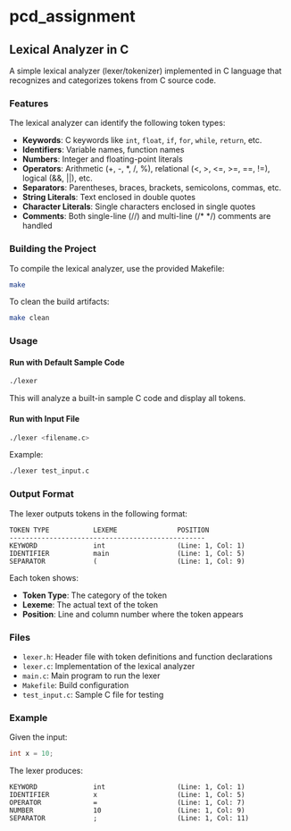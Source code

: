 # pcd_assignment
## Lexical Analyzer in C

A simple lexical analyzer (lexer/tokenizer) implemented in C language that recognizes and categorizes tokens from C source code.

### Features

The lexical analyzer can identify the following token types:
- **Keywords**: C keywords like `int`, `float`, `if`, `for`, `while`, `return`, etc.
- **Identifiers**: Variable names, function names
- **Numbers**: Integer and floating-point literals
- **Operators**: Arithmetic (+, -, *, /, %), relational (<, >, <=, >=, ==, !=), logical (&&, ||), etc.
- **Separators**: Parentheses, braces, brackets, semicolons, commas, etc.
- **String Literals**: Text enclosed in double quotes
- **Character Literals**: Single characters enclosed in single quotes
- **Comments**: Both single-line (//) and multi-line (/* */) comments are handled

### Building the Project

To compile the lexical analyzer, use the provided Makefile:

```bash
make
```

To clean the build artifacts:

```bash
make clean
```

### Usage

#### Run with Default Sample Code

```bash
./lexer
```

This will analyze a built-in sample C code and display all tokens.

#### Run with Input File

```bash
./lexer <filename.c>
```

Example:
```bash
./lexer test_input.c
```

### Output Format

The lexer outputs tokens in the following format:

```
TOKEN TYPE           LEXEME               POSITION
-------------------------------------------------
KEYWORD              int                  (Line: 1, Col: 1)
IDENTIFIER           main                 (Line: 1, Col: 5)
SEPARATOR            (                    (Line: 1, Col: 9)
```

Each token shows:
- **Token Type**: The category of the token
- **Lexeme**: The actual text of the token
- **Position**: Line and column number where the token appears

### Files

- `lexer.h`: Header file with token definitions and function declarations
- `lexer.c`: Implementation of the lexical analyzer
- `main.c`: Main program to run the lexer
- `Makefile`: Build configuration
- `test_input.c`: Sample C file for testing

### Example

Given the input:
```c
int x = 10;
```

The lexer produces:
```
KEYWORD              int                  (Line: 1, Col: 1)
IDENTIFIER           x                    (Line: 1, Col: 5)
OPERATOR             =                    (Line: 1, Col: 7)
NUMBER               10                   (Line: 1, Col: 9)
SEPARATOR            ;                    (Line: 1, Col: 11)
```

